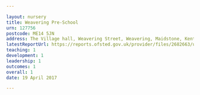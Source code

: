 ```yaml
---

layout: nursery
title: Weavering Pre-School
urn: 127756
postcode: ME14 5JN
address: The Village hall, Weavering Street, Weavering, Maidstone, Kent, ME14 5JN
latestReportUrl: https://reports.ofsted.gov.uk/provider/files/2682663/urn/127756.pdf
teaching: 1
development: 1
leadership: 1
outcomes: 1
overall: 1
date: 19 April 2017

---
```

